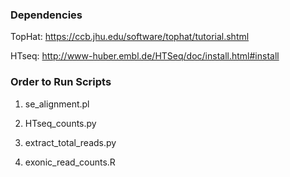 ### Dependencies ###

TopHat: https://ccb.jhu.edu/software/tophat/tutorial.shtml

HTseq: http://www-huber.embl.de/HTSeq/doc/install.html#install

### Order to Run Scripts ###

1) se_alignment.pl

2) HTseq_counts.py

3) extract_total_reads.py

4) exonic_read_counts.R
